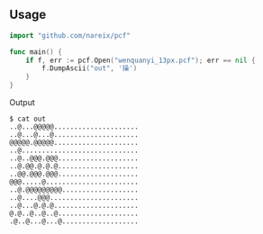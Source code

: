 
Usage
----

```go
import "github.com/nareix/pcf"

func main() {
	if f, err := pcf.Open("wenquanyi_13px.pcf"); err == nil {
		f.DumpAscii("out", '操')
	}
}
```

Output
	
	$ cat out
	..@...@@@@@.....................
	..@...@...@.....................
	@@@@@.@@@@@.....................
	..@.............................
	..@..@@@.@@@....................
	..@.@@.@.@.@....................
	..@@.@@@.@@@....................
	@@@.....@.......................
	..@.@@@@@@@@@...................
	..@....@@@......................
	..@...@.@.@.....................
	@.@..@..@..@....................
	.@..@...@...@...................
